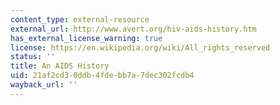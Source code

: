 ```yaml
---
content_type: external-resource
external_url: http://www.avert.org/hiv-aids-history.htm
has_external_license_warning: true
license: https://en.wikipedia.org/wiki/All_rights_reserved
status: ''
title: An AIDS History
uid: 21af2cd3-0ddb-4fde-bb7a-7dec302fcdb4
wayback_url: ''
---
```

